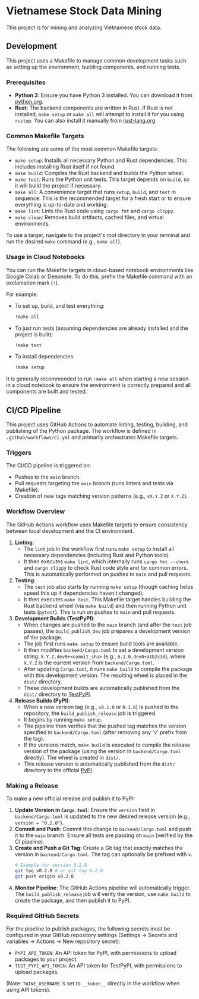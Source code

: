 # Vietnamese Stock Data Mining

This project is for mining and analyzing Vietnamese stock data.

## Development

This project uses a Makefile to manage common development tasks such as setting up the environment, building components, and running tests.

### Prerequisites

- **Python 3**: Ensure you have Python 3 installed. You can download it from [python.org](https://www.python.org/).
- **Rust**: The backend components are written in Rust. If Rust is not installed, `make setup` or `make all` will attempt to install it for you using `rustup`. You can also install it manually from [rust-lang.org](https://www.rust-lang.org/).

### Common Makefile Targets

The following are some of the most common Makefile targets:

-   `make setup`: Installs all necessary Python and Rust dependencies. This includes installing Rust itself if not found.
-   `make build`: Compiles the Rust backend and builds the Python wheel.
-   `make test`: Runs the Python unit tests. This target depends on `build`, so it will build the project if necessary.
-   `make all`: A convenience target that runs `setup`, `build`, and `test` in sequence. This is the recommended target for a fresh start or to ensure everything is up-to-date and working.
-   `make lint`: Lints the Rust code using `cargo fmt` and `cargo clippy`.
-   `make clean`: Removes build artifacts, cached files, and virtual environments.

To use a target, navigate to the project's root directory in your terminal and run the desired `make` command (e.g., `make all`).

### Usage in Cloud Notebooks

You can run the Makefile targets in cloud-based notebook environments like Google Colab or Deepnote. To do this, prefix the Makefile command with an exclamation mark (`!`).

For example:
-   To set up, build, and test everything:
    ```bash
    !make all
    ```
-   To just run tests (assuming dependencies are already installed and the project is built):
    ```bash
    !make test
    ```
-   To install dependencies:
    ```bash
    !make setup
    ```

It is generally recommended to run `!make all` when starting a new session in a cloud notebook to ensure the environment is correctly prepared and all components are built and tested.

## CI/CD Pipeline

This project uses GitHub Actions to automate linting, testing, building, and publishing of the Python package. The workflow is defined in `.github/workflows/ci.yml` and primarily orchestrates Makefile targets.

### Triggers

The CI/CD pipeline is triggered on:
- Pushes to the `main` branch.
- Pull requests targeting the `main` branch (runs linters and tests via Makefile).
- Creation of new tags matching version patterns (e.g., `vX.Y.Z` or `X.Y.Z`).

### Workflow Overview

The GitHub Actions workflow uses Makefile targets to ensure consistency between local development and the CI environment.

1.  **Linting**:
    - The `lint` job in the workflow first runs `make setup` to install all necessary dependencies (including Rust and Python tools).
    - It then executes `make lint`, which internally runs `cargo fmt --check` and `cargo clippy` to check Rust code style and for common errors. This is automatically performed on pushes to `main` and pull requests.
2.  **Testing**:
    - The `test` job also starts by running `make setup` (though caching helps speed this up if dependencies haven't changed).
    - It then executes `make test`. This Makefile target handles building the Rust backend wheel (via `make build`) and then running Python unit tests (`pytest`). This is run on pushes to `main` and pull requests.
3.  **Development Builds (TestPyPI)**:
    - When changes are pushed to the `main` branch (and after the `test` job passes), the `build_publish_dev` job prepares a development version of the package.
    - The job first runs `make setup` to ensure build tools are available.
    - It then modifies `backend/Cargo.toml` to set a development version string: `X.Y.Z.dev0+<commit_sha>` (e.g., `0.1.0.dev0+a1b2c3d`), where `X.Y.Z` is the current version from `backend/Cargo.toml`.
    - After updating `Cargo.toml`, it runs `make build` to compile the package with this development version. The resulting wheel is placed in the `dist/` directory.
    - These development builds are automatically published from the `dist/` directory to [TestPyPI](https://test.pypi.org/).
4.  **Release Builds (PyPI)**:
    - When a new version tag (e.g., `v0.1.0` or `0.1.0`) is pushed to the repository, the `build_publish_release` job is triggered.
    - It begins by running `make setup`.
    - The pipeline then verifies that the pushed tag matches the version specified in `backend/Cargo.toml` (after removing any 'v' prefix from the tag).
    - If the versions match, `make build` is executed to compile the release version of the package (using the version in `backend/Cargo.toml` directly). The wheel is created in `dist/`.
    - This release version is automatically published from the `dist/` directory to the official [PyPI](https://pypi.org/).

### Making a Release

To make a new official release and publish it to PyPI:

1.  **Update Version in `Cargo.toml`**:
    Ensure the `version` field in `backend/Cargo.toml` is updated to the new desired release version (e.g., `version = "0.2.0"`).
2.  **Commit and Push**:
    Commit this change to `backend/Cargo.toml` and push it to the `main` branch. Ensure all tests are passing on `main` (verified by the CI pipeline).
3.  **Create and Push a Git Tag**:
    Create a Git tag that exactly matches the version in `backend/Cargo.toml`. The tag can optionally be prefixed with `v`.
    ```bash
    # Example for version 0.2.0
    git tag v0.2.0 # or git tag 0.2.0
    git push origin v0.2.0
    ```
4.  **Monitor Pipeline**:
    The GitHub Actions pipeline will automatically trigger. The `build_publish_release` job will verify the version, use `make build` to create the package, and then publish it to PyPI.

### Required GitHub Secrets

For the pipeline to publish packages, the following secrets must be configured in your GitHub repository settings (Settings -> Secrets and variables -> Actions -> New repository secret):

-   `PYPI_API_TOKEN`: An API token for PyPI, with permissions to upload packages to your project.
-   `TEST_PYPI_API_TOKEN`: An API token for TestPyPI, with permissions to upload packages.

(Note: `TWINE_USERNAME` is set to `__token__` directly in the workflow when using API tokens).
